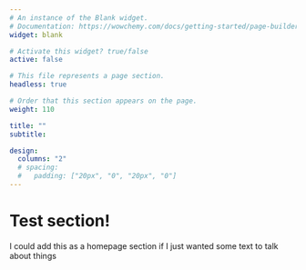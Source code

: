 ```yaml
---
# An instance of the Blank widget.
# Documentation: https://wowchemy.com/docs/getting-started/page-builder/
widget: blank

# Activate this widget? true/false
active: false

# This file represents a page section.
headless: true

# Order that this section appears on the page.
weight: 110

title: ""
subtitle:

design:
  columns: "2"
  # spacing:
  #   padding: ["20px", "0", "20px", "0"]
---
```


<h1> Test section!</h1>

I could add this as a homepage section if I just wanted some text to talk about things
